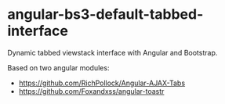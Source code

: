 # angular-bs3-default-tabbed-interface

Dynamic tabbed viewstack interface with Angular and Bootstrap.

Based on two angular modules:
- https://github.com/RichPollock/Angular-AJAX-Tabs
- https://github.com/Foxandxss/angular-toastr
